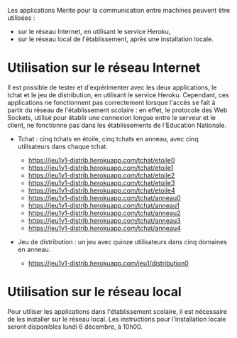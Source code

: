 Les applications Merite pour la communication entre machines peuvent être utilisées :
- sur le réseau Internet, en utilisant le service Heroku,
- sur le réseau local de l'établissement, après une installation locale.

# Utilisation sur le réseau Internet

Il est possible de tester et d'expérimenter avec les deux applications, le tchat et le jeu de distribution, en utilisant le service Heroku. Cependant, ces applications ne fonctionnent pas correctement lorsque l'accès se fait à partir du réseau de l'établissement scolaire : en effet, le protocole des Web Sockets, utilisé pour établir une connexion longue entre le serveur et le client, ne fonctionne pas dans les établissements de l'Education Nationale.

- Tchat : cinq tchats en étoile, cinq tchats en anneau, avec cinq utilisateurs dans chaque tchat.
  - https://jeu1v1-distrib.herokuapp.com/tchat/etoile0
  - https://jeu1v1-distrib.herokuapp.com/tchat/etoile1
  - https://jeu1v1-distrib.herokuapp.com/tchat/etoile2
  - https://jeu1v1-distrib.herokuapp.com/tchat/etoile3
  - https://jeu1v1-distrib.herokuapp.com/tchat/etoile4
  - https://jeu1v1-distrib.herokuapp.com/tchat/anneau0
  - https://jeu1v1-distrib.herokuapp.com/tchat/anneau1
  - https://jeu1v1-distrib.herokuapp.com/tchat/anneau2
  - https://jeu1v1-distrib.herokuapp.com/tchat/anneau3
  - https://jeu1v1-distrib.herokuapp.com/tchat/anneau4
  
- Jeu de distribution : un jeu avec quinze utilisateurs dans cinq domaines en anneau.
  - https://jeu1v1-distrib.herokuapp.com/jeu1/distribution0

# Utilisation sur le réseau local

Pour utiliser les applications dans l'établissement scolaire, il est nécessaire de les installer sur le réseau local. Les instructions pour l'installation locale seront disponibles lundi 6 décembre, à 10h00.

